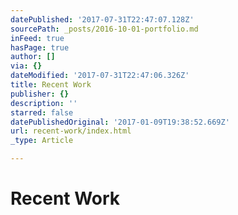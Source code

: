 ```yaml
---
datePublished: '2017-07-31T22:47:07.128Z'
sourcePath: _posts/2016-10-01-portfolio.md
inFeed: true
hasPage: true
author: []
via: {}
dateModified: '2017-07-31T22:47:06.326Z'
title: Recent Work
publisher: {}
description: ''
starred: false
datePublishedOriginal: '2017-01-09T19:38:52.669Z'
url: recent-work/index.html
_type: Article

---
```

# Recent Work